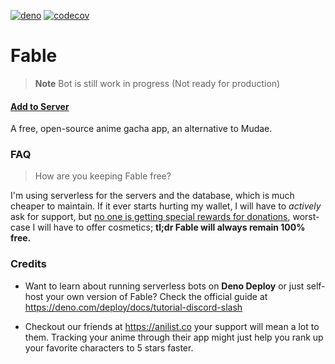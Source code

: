 [![deno](https://github.com/ker0olos/fable/actions/workflows/deno.yml/badge.svg)](https://github.com/ker0olos/fable/actions/workflows/deno.yml)
[![codecov](https://codecov.io/github/ker0olos/fable/branch/main/graph/badge.svg?token=3C7ZTHzGqC)](https://codecov.io/github/ker0olos/fable)

# Fable

> **Note** Bot is still work in progress (Not ready for production)

#### [Add to Server](https://discord.com/api/oauth2/authorize?client_id=1041970851559522304&scope=applications.commands)

A free, open-source anime gacha app, an alternative to Mudae.

<!-- ### Features

- 100% Free (no premiums, no pay-to-win bullshit)
- Open-source software (contrib, fork, self-host) -->

### FAQ

> How are you keeping Fable free?

I'm using serverless for the servers and the database, which is much cheaper to
maintain. If it ever starts hurting my wallet, I will have to _actively_ ask for
support, but <u>no one is getting special rewards for donations</u>, worst-case
I will have to offer cosmetics; **tl;dr Fable will always remain 100% free.**

### Credits

- Want to learn about running serverless bots on **Deno Deploy** or just
  self-host your own version of Fable? Check the official guide at
  <https://deno.com/deploy/docs/tutorial-discord-slash>

- Checkout our friends at <https://anilist.co> your support will mean a lot to
  them. Tracking your anime through their app might just help you rank up your
  favorite characters to 5 stars faster.
